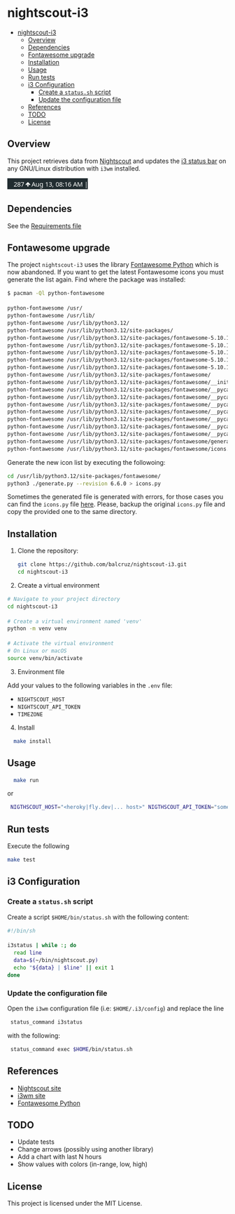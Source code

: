 # nightscout-i3

- [nightscout-i3](#nightscout-i3)
  - [Overview](#overview)
  - [Dependencies](#dependencies)
  - [Fontawesome upgrade](#fontawesome-upgrade)
  - [Installation](#installation)
  - [Usage](#usage)
  - [Run tests](#run-tests)
  - [i3 Configuration](#i3-configuration)
    - [Create a `status.sh` script](#create-a-statussh-script)
    - [Update the configuration file](#update-the-configuration-file)
  - [References](#references)
  - [TODO](#todo)
  - [License](#license)

## Overview

This project retrieves data from [Nightscout](https://nightscout.github.io/) and updates the [i3 status bar](https://i3wm.org/docs/i3status.html) on any
GNU/Linux distribution with `i3wm` installed.

![status bar](images/status_bar.png)

## Dependencies

See the [Requirements file](requirements.txt)

## Fontawesome upgrade

The project `nightscout-i3` uses the library [Fontawesome Python](https://github.com/justbuchanan/fontawesome-python)
which is now abandoned.
If you want to get the latest Fontawesome icons you must generate the list again.
Find where the package was installed:

```bash
$ pacman -Ql python-fontawesome

python-fontawesome /usr/
python-fontawesome /usr/lib/
python-fontawesome /usr/lib/python3.12/
python-fontawesome /usr/lib/python3.12/site-packages/
python-fontawesome /usr/lib/python3.12/site-packages/fontawesome-5.10.1.post1-py3.12.egg-info/
python-fontawesome /usr/lib/python3.12/site-packages/fontawesome-5.10.1.post1-py3.12.egg-info/PKG-INFO
python-fontawesome /usr/lib/python3.12/site-packages/fontawesome-5.10.1.post1-py3.12.egg-info/SOURCES.txt
python-fontawesome /usr/lib/python3.12/site-packages/fontawesome-5.10.1.post1-py3.12.egg-info/dependency_links.txt
python-fontawesome /usr/lib/python3.12/site-packages/fontawesome-5.10.1.post1-py3.12.egg-info/top_level.txt
python-fontawesome /usr/lib/python3.12/site-packages/fontawesome/
python-fontawesome /usr/lib/python3.12/site-packages/fontawesome/__init__.py
python-fontawesome /usr/lib/python3.12/site-packages/fontawesome/__pycache__/
python-fontawesome /usr/lib/python3.12/site-packages/fontawesome/__pycache__/__init__.cpython-312.opt-1.pyc
python-fontawesome /usr/lib/python3.12/site-packages/fontawesome/__pycache__/__init__.cpython-312.pyc
python-fontawesome /usr/lib/python3.12/site-packages/fontawesome/__pycache__/generate.cpython-312.opt-1.pyc
python-fontawesome /usr/lib/python3.12/site-packages/fontawesome/__pycache__/generate.cpython-312.pyc
python-fontawesome /usr/lib/python3.12/site-packages/fontawesome/__pycache__/icons.cpython-312.opt-1.pyc
python-fontawesome /usr/lib/python3.12/site-packages/fontawesome/__pycache__/icons.cpython-312.pyc
python-fontawesome /usr/lib/python3.12/site-packages/fontawesome/generate.py
python-fontawesome /usr/lib/python3.12/site-packages/fontawesome/icons.py
```

Generate the new icon list by executing the followoing:

```bash
cd /usr/lib/python3.12/site-packages/fontawesome/
python3 ./generate.py --revision 6.6.0 > icons.py
```

Sometimes the generated file is generated with errors, for those cases you can find the `icons.py` file [here](../utils/icons.py).
Please, backup the original `icons.py` file and copy the provided one to the same directory.

## Installation

1. Clone the repository:

   ```bash
   git clone https://github.com/balcruz/nightscout-i3.git
   cd nightscout-i3
   ```

2. Create a virtual environment

```bash
# Navigate to your project directory
cd nightscout-i3

# Create a virtual environment named 'venv'
python -m venv venv

# Activate the virtual environment
# On Linux or macOS
source venv/bin/activate

```

3. Environment file

Add your values to the following variables in the `.env` file:

- `NIGHTSCOUT_HOST`
- `NIGHTSCOUT_API_TOKEN`
- `TIMEZONE`

4. Install

```bash
  make install
```

## Usage

```bash
  make run
```

or

```bash
 NIGTHSCOUT_HOST="<heroky|fly.dev|... host>" NIGTHSCOUT_API_TOKEN="some-api-token" TIMEZONE="America/Montevideo" python3 src/main.py
```

## Run tests

Execute the following

```bash
make test
```

## i3 Configuration

### Create a `status.sh` script

Create a script `$HOME/bin/status.sh` with the following content:

```bash
#!/bin/sh

i3status | while :; do
  read line
  data=$(~/bin/nightscout.py)
  echo "${data} | $line" || exit 1
done
```

### Update the configuration file

Open the `i3wm` configuration file (i.e: `$HOME/.i3/config`) and replace the line

```bash
 status_command i3status
```

with the following:

```bash
 status_command exec $HOME/bin/status.sh
```

## References

- [Nightscout site](https://nightscout.github.io/)
- [i3wm site](https://i3wm.org/)
- [Fontawesome Python](https://github.com/justbuchanan/fontawesome-python)

## TODO

- Update tests
- Change arrows (possibly using another library)
- Add a chart with last N hours
- Show values with colors (in-range, low, high)

## License

This project is licensed under the MIT License.
